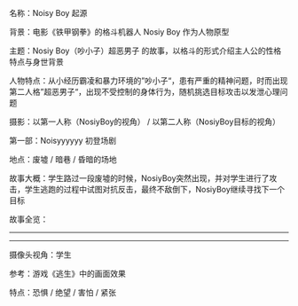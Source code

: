名称：Noisy Boy 起源

背景：电影《铁甲钢拳》的格斗机器人 Nosiy Boy 作为人物原型

主题：Nosiy Boy（吵小子）超恶男子 的故事，以格斗的形式介绍主人公的性格特点与身世背景

人物特点：从小经历霸凌和暴力环境的”吵小子“，患有严重的精神问题，时而出现第二人格”超恶男子“，出现不受控制的身体行为，随机挑选目标攻击以发泄心理问题

摄影：以第一人称（NosiyBoy的视角） / 以第二人称（NosiyBoy目标的视角）



第一部：Noisyyyyyy 初登场剧

地点：废墟 / 暗巷 / 昏暗的场地

故事大概：学生路过一段废墟的时候，NosiyBoy突然出现，并对学生进行了攻击，学生逃跑的过程中试图对抗反击，最终不敌倒下，NosiyBoy继续寻找下一个目标

故事全览：

---



---

摄像头视角：学生

参考：游戏《逃生》中的画面效果

特点：恐惧 / 绝望 / 害怕 / 紧张


